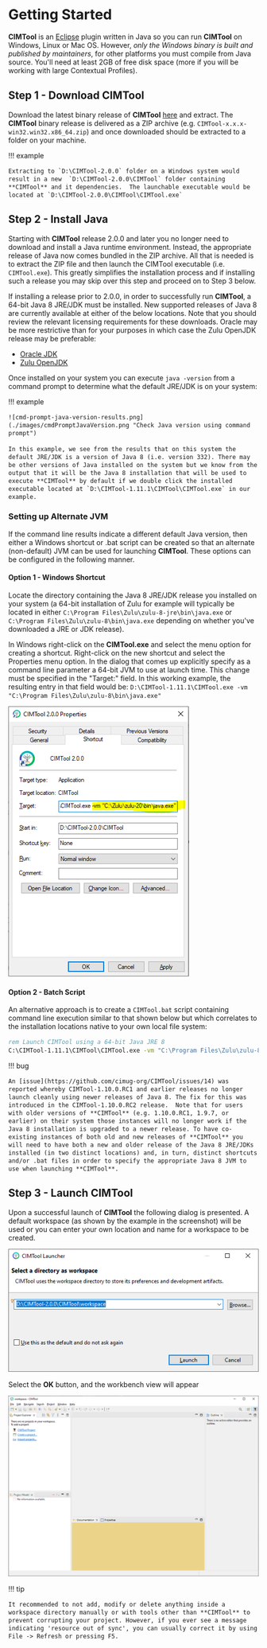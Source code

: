 # Getting Started
**CIMTool** is an [Eclipse](https://www.eclipse.org/) plugin written in Java so you can run **CIMTool** on Windows, Linux or Mac OS. However, *only the Windows binary is built and published by maintainers*, for other platforms you must compile from Java source. You'll need at least 2GB of free disk space (more if you will be working with large Contextual Profiles).

## Step 1 - Download CIMTool
Download the latest binary release of **CIMTool** [here](https://github.com/cimug-org/CIMTool/releases) and extract. The **CIMTool** binary release is delivered as a ZIP archive (e.g. `CIMTool-x.x.x-win32.win32.x86_64.zip`) and once downloaded should be extracted to a folder on your machine. 

!!! example

    Extracting to `D:\CIMTool-2.0.0` folder on a Windows system would result in a new  `D:\CIMTool-2.0.0\CIMTool` folder containing **CIMTool** and it dependencies.  The launchable executable would be located at `D:\CIMTool-2.0.0\CIMTool\CIMTool.exe`

## Step 2 - Install Java
Starting with **CIMTool** release 2.0.0 and later you no longer need to download and install a Java runtime environment. Instead, the appropriate release of Java now comes bundled in the ZIP archive. All that is needed is to extract the ZIP file and then launch the CIMTool executable (i.e. `CIMTool.exe`). This greatly simplifies the installation process and if installing such a release you may skip over this step and proceed on to Step 3 below.

If installing a release prior to 2.0.0, in order to successfully run **CIMTool**, a 64-bit Java 8 JRE/JDK must be installed. New supported releases of Java 8 are currently available at either of the below locations. Note that you should review the relevant licensing requirements for these downloads. Oracle may be more restrictive than for your purposes in which case the Zulu OpenJDK release may be preferable:

 - [Oracle JDK](https://www.java.com/en/download/)
 - [Zulu OpenJDK](https://www.azul.com/downloads/?package=jdk#download-openjdk)

Once installed on your system you can execute `java -version` from a command prompt to determine what the default JRE/JDK is on your system:

!!! example

    ![cmd-prompt-java-version-results.png](./images/cmdPromptJavaVersion.png "Check Java version using command prompt")

    In this example, we see from the results that on this system the default JRE/JDK is a version of Java 8 (i.e. version 332). There may be other versions of Java installed on the system but we know from the output that it will be the Java 8 installation that will be used to execute **CIMTool** by default if we double click the installed executable located at `D:\CIMTool-1.11.1\CIMTool\CIMTool.exe` in our example.

### Setting up Alternate JVM
If the command line results indicate a different default Java version, then either a Windows shortcut or .bat script can be created so that an alternate (non-default) JVM can be used for launching **CIMTool**. These options can be configured in the following manner.

#### Option 1 - Windows Shortcut
Locate the directory containing the Java 8 JRE/JDK release you installed on your system (a 64-bit installation of Zulu for example will typically be located in either `C:\Program Files\Zulu\zulu-8-jre\bin\java.exe` or `C:\Program Files\Zulu\zulu-8\bin\java.exe` depending on whether you've downloaded a JRE or JDK release).

In Windows right-click on the **CIMTool.exe** and select the menu option for creating a shortcut. Right-click on the new shortcut and select the Properties menu option. In the dialog that comes up explicitly specify as a command line parameter a 64-bit JVM to use at launch time.  This change must be specified in the "Target:" field.  In this working example, the resulting entry in that field would be:  `D:\CIMTool-1.11.1\CIMTool.exe -vm "C:\Program Files\Zulu\zulu-8\bin\java.exe"`

![CIMToolShortcutForAltJava.png](./images/CIMToolShortcutForAltJava.png "Eclipse Shortcut for specifying alternate Java version")

#### Option 2 - Batch Script
An alternative approach is to create a `CIMTool.bat` script containing command line execution similar to that shown below but which correlates to the installation locations native to your own local file system:

```bat
rem Launch CIMTool using a 64-bit Java JRE 8
C:\CIMTool-1.11.1\CIMTool\CIMTool.exe -vm "C:\Program Files\Zulu\zulu-8\bin\java.exe"
```

!!! bug

    An [issue](https://github.com/cimug-org/CIMTool/issues/14) was reported whereby CIMTool-1.10.0.RC1 and earlier releases no longer launch cleanly using newer releases of Java 8. The fix for this was introduced in the CIMTool-1.10.0.RC2 release.  Note that for users with older versions of **CIMTool** (e.g. 1.10.0.RC1, 1.9.7, or earlier) on their system those instances will no longer work if the Java 8 installation is upgraded to a newer release. To have co-existing instances of both old and new releases of **CIMTool** you will need to have both a new and older release of the Java 8 JRE/JDKs installed (in two distinct locations) and, in turn, distinct shortcuts and/or .bat files in order to specify the appropriate Java 8 JVM to use when launching **CIMTool**.

## Step 3 - Launch CIMTool
Upon a successful launch of **CIMTool** the following dialog is presented. A default workspace (as shown by the example in the screenshot) will be used or you can enter your own location and name for a workspace to be created.

![WorkspaceLauncher.png](./images/WorkspaceLauncher.png "CIMTool Workspace Launcher")

Select the **OK** button, and the workbench view will appear

![CIMToolWorkbench.png](./images/CIMToolWorkbench.png "CIMTool Workbench")

!!! tip

    It recommended to not add, modify or delete anything inside a workspace directory manually or with tools other than **CIMTool** to prevent corrupting your project. However, if you ever see a message indicating 'resource out of sync', you can usually correct it by using File -> Refresh or pressing F5.